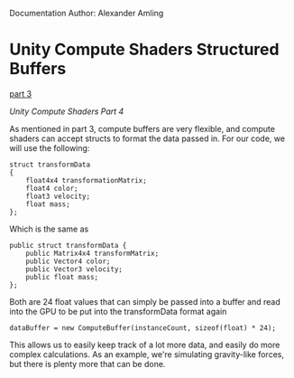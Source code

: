 Documentation Author: Alexander Amling

# Unity Compute Shaders Structured Buffers

[part 3](https://github.com/IGME-RIT/unity-compute-shaders)

*Unity Compute Shaders Part 4*

As mentioned in part 3, compute buffers are very flexible, and compute shaders can accept structs to format the data passed in. For our code, we will use the following:

```
struct transformData 
{
    float4x4 transformationMatrix;
    float4 color;
    float3 velocity;
    float mass;
};
```
Which is the same as
```
public struct transformData {
    public Matrix4x4 transformMatrix;
    public Vector4 color;
    public Vector3 velocity;
    public float mass;
}; 
```
Both are 24 float values that can simply be passed into a buffer and read into the GPU to be put into the transformData format again
```
dataBuffer = new ComputeBuffer(instanceCount, sizeof(float) * 24);
```
This allows us to easily keep track of a lot more data, and easily do more complex calculations. As an example, we're simulating gravity-like forces, but there is plenty more that can be done.
